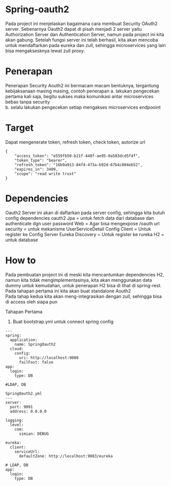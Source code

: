 # Spring-oauth2
Pada project ini menjelaskan bagaimana cara membuat Security OAuth2 server. Sebenarnya Oauth2 dapat di pisah menjadi 2 server yaitu  Authorization Server dan Authentication Server, namun pada project ini kita akan gabung. Setelah fungsi server ini telah berhasil, kita akan mencoba untuk mendaftarkan pada eureka dan zull, sehingga microservices yang lain bisa mengaksesknya lewat zull proxy.

# Penerapan
Penerapan Security Aouth2 ini bermacam macam bentuknya, tergantung kebijaksanaan masing masing, contoh penerapan
a. lakukan pengecekan pertama kali saja, begitu sukses maka komunikasi antar microservices bebas tanpa security</br>
b. selalu  lakukan pengecekan setiap mengakses microservices endpooint</br>

# Target
Dapat mengenerate token, refresh token, check token, autorize url
```
{
    "access_token": "e559fb50-b21f-448f-ae95-0a583dcd5f4f",
    "token_type": "bearer",
    "refresh_token": "16b9a913-84f4-473a-b92d-67b4c804eb52",
    "expires_in": 3409,
    "scope": "read write trust"
}
```

# Dependencies
Oauth2 Server ini akan di daftarkan pada server config, sehingga kita butuh config dependencies
oauth2
Jpa = untuk fetch data dari database dan authenticate dgn user password
Web = Agar bisa mengexpose /oauth url
security = untuk mekanisme UserServiceDetail
Config Client = Untuk register ke Config Server
Eureka Discovery = Untuk register ke rureka
H2 = untuk database

# How to
Pada pembuatan project ini di meski kita mencantumkan dependencies H2, namun kita tidak mengimplementasinya, kita akan menggunakan data dummy untuk kemudahan, untuk penerapan H2 bisa di lihat di spring-rest.</br>
Pada tahapan pertama ini kita akan buat standalone Aouth2</br>
Pada tahap kedua kita akan meng-integrasikan dengan zull, sehingga bisa di access oleh siapa pun</br>

Tahapan Pertama</br>
1. Buat bootstrap.yml untuk connect spring config
```
---
spring:
  application:
    name: SpringOauth2
  cloud:
    config:
      uri: http://localhost:9080
      failFast: false
app:
  login:
    type: DB

#LDAP, DB
```

```
SpringOauth2.yml
---
server:
  port: 9091
  address: 0.0.0.0

logging:
  level:
    com:
      simian: DEBUG
      
eureka:
  client:
    serviceUrl:
      defaultZone: http://localhost:9083/eureka      

# LDAP, DB
app:
  login:
    type: DB   
```
